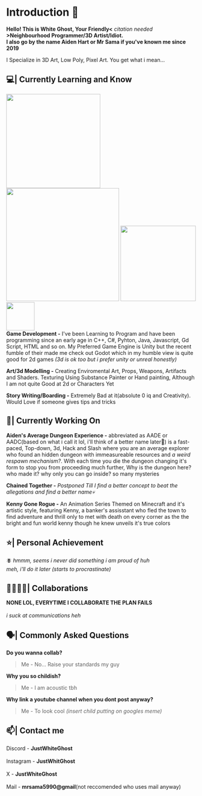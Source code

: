 # Introduction 👋

**Hello! This is White Ghost, Your Friendly<** *citation needed* **>Neighbourhood Programmer/3D Artist/Idiot.**<br />
**I also go by the name Aiden Hart or Mr Sama if you've known me since 2019**

I Specialize in 3D Art, Low Poly, Pixel Art. You get what i mean...<br/>

## 💻| Currently Learning and Know
   [<img src="https://github.com/user-attachments/assets/25b0dd61-78c5-44f3-8a06-a4eba0a2e2ec" width="250">](https://unity.com/) [<img src="https://github.com/user-attachments/assets/a8f22139-e99a-45b7-8095-dd477f4d84be" width="300">](https://www.blender.org/) [<img src="https://github.com/user-attachments/assets/cb03b0cc-45a5-482c-b496-3dd2f58ff03e" width="200">](https://godotengine.org/) [<img src="https://github.com/user-attachments/assets/5cd1e16f-b22f-416c-a184-c47ba60f900a" width="75">](https://www.aseprite.org/)
<br/>
**Game Development -** I've been Learning to Program and have been programming since an early age in C++, C#, Pyhton, Java, Javascript, Gd Script, HTML and so on. My Preferred Game Engine is Unity but the recent fumble of their made me check out Godot which in my humble view is quite good for 2d games *(3d is ok too but i prefer unity or unreal honestly)*

**Art/3d Modelling -** Creating Enviromental Art, Props, Weapons, Artifacts and Shaders. Texturing Using Substance Painter or Hand painting, Although I am not quite Good at 2d or Characters Yet

**Story Writing/Boarding -** Extremely Bad at it(absolute 0 iq and Creativity). Would Love if someone gives tips and tricks

## 🚀| Currently Working On

**Aiden's Average Dungeon Experience -** abbreviated as AADE or AADC(based on what i call it lol, i'll think of a better name later💪) is a fast-paced, Top-down, 3d, Hack and Slash where you are an average explorer who found an hidden dungeon with immeasureable resources and *a weird respawn mechanism?*. With each time you die the dungeon changing it's form to stop you from proceeding much further, Why is the dungeon here? who made it? why only you can go inside? so many mysteries

**Chained Together -** *Postponed Till I find a better concept to beat the allegations and find a better name💀*

**Kenny Gone Rogue -** An Animation Series Themed on Minecraft and it's artistic style, featuring Kenny, a banker's assisstant who fled the town to find adventure and thrill only to met with death on every corner as the the bright and fun world kenny though he knew unveils it's true colors

## ⭐| Personal Achievement

🪰 *hmmm, seems i never did something i am proud of huh* <br/> *meh, i'll do it later (*starts to procrastinate*)*

## 🫱🏻‍🫲🏼| Collaborations

**NONE LOL, EVERYTIME I COLLABORATE THE PLAN FAILS**<br/><br/>*i suck at communications heh*

## 🗣️| Commonly Asked Questions

**Do you wanna collab?**

> Me - No... Raise your standards my guy

**Why you so childish?**

> Me - I am acoustic tbh

**Why link a youtube channel when you dont post anyway?**

> Me - To look cool *(insert child putting on googles meme)*

## 📫| Contact me

Discord - **JustWhiteGhost**<br/><br/>
Instagram - **JustWhitGhost**<br/><br/>
X - **JustWhiteGhost**<br/><br/>
Mail - **mrsama5990@gmail**(not reccomended who uses mail anyway)



<!--
**JustWhiteGhost/JustWhiteGhost** is a ✨ _special_ ✨ repository because its `README.md` (this file) appears on your GitHub profile.

Here are some ideas to get you started:

- 🔭 I’m currently working on ...
- 🌱 I’m currently learning ...
- 👯 I’m looking to collaborate on ...
- 🤔 I’m looking for help with ...
- 💬 Ask me about ...
- 📫 How to reach me: ...
- 😄 Pronouns: ...
- ⚡ Fun fact: ...
-->
